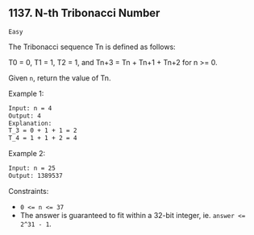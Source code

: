 ## 1137. N-th Tribonacci Number

`Easy`    


The Tribonacci sequence Tn is defined as follows: 

T0 = 0, T1 = 1, T2 = 1, and Tn+3 = Tn + Tn+1 + Tn+2 for n >= 0.

Given `n`, return the value of Tn.

 

Example 1:
```sh
Input: n = 4
Output: 4
Explanation:
T_3 = 0 + 1 + 1 = 2
T_4 = 1 + 1 + 2 = 4
```
Example 2:
```sh
Input: n = 25
Output: 1389537
```
 

Constraints:

- `0 <= n <= 37`
- The answer is guaranteed to fit within a 32-bit integer, ie. `answer <= 2^31 - 1`.
